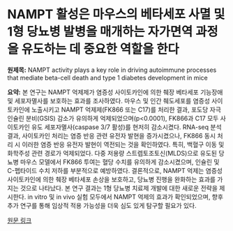 # NAMPT 활성은 마우스의 베타세포 사멸 및 1형 당뇨병 발병을 매개하는 자가면역 과정을 유도하는 데 중요한 역할을 한다

**원제목:** NAMPT activity plays a key role in driving autoimmune processes that mediate beta-cell death and type 1 diabetes development in mice

**요약:** 본 연구는 NAMPT 억제제가 염증성 사이토카인에 의한 췌장 베타세포 기능장애 및 세포자멸사를 보호하는 효과를 조사하였다.  마우스 및 인간 췌도세포를 염증성 사이토카인에 노출시키고 NAMPT 억제제(FK866 또는 C17)를 처리한 결과,  포도당 자극 인슐린 분비(GSIS) 감소가 유의하게 억제되었으며(p<0.0001),  FK866과 C17 모두 사이토카인 유도 세포자멸사(caspase 3/7 활성)를 현저히 감소시켰다.  RNA-seq 분석 결과, 사이토카인 처리는 염증 반응 관련 유전자 발현을 증가시켰으나, FK866 동시 처리 시 이러한 염증 반응 유전자 발현이 역전되는 것을 확인하였다. 특히, 백혈구 이동 및 화학주성 관련 경로가 억제되었다.  다중 저용량 스트렙토조토신(MLDS)으로 유도된 당뇨병 마우스 모델에서 FK866 투여는 혈당 수치를 유의하게 감소시켰으며, 인슐린 및 C-펩타이드 수치 저하를 부분적으로 예방하였다.  결론적으로, NAMPT 억제는 염증성 사이토카인에 의한 췌장 베타세포 손상을 보호하고, 당뇨병 진행을 완화하는 효과를 가지는 것으로 나타났다.  본 연구 결과는 1형 당뇨병 치료제 개발에 대한 새로운 전략을 제시한다.  in vitro 및 in vivo 실험 모두에서 NAMPT 억제의 효과가 확인되었으며,  향후 추가 연구를 통해  임상적 적용 가능성을 더욱 심도 있게 탐구할 필요가 있다.

[원문 링크](https://www.researchsquare.com/article/rs-6905832/latest)

